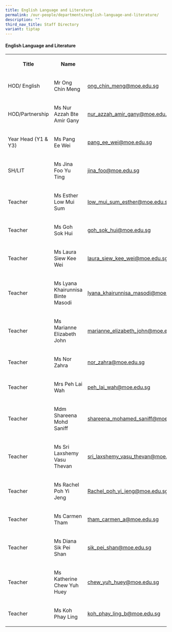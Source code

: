 ```yaml
---
title: English Language and Literature
permalink: /our-people/departments/english-language-and-literature/
description: ""
third_nav_title: Staff Directory
variant: tiptap
---
```

<h4>English Language and Literature</h4>
<table style="minWidth: 75px">
<colgroup>
<col>
<col>
<col>
</colgroup>
<tbody>
<tr>
<th rowspan="1" colspan="1">
<p>Title</p>
</th>
<th rowspan="1" colspan="1">
<p>Name</p>
</th>
<th rowspan="1" colspan="1">
<p></p>
</th>
</tr>
<tr>
<td rowspan="1" colspan="1">
<p>HOD/ English</p>
</td>
<td rowspan="1" colspan="1">
<p>Mr Ong Chin Meng</p>
</td>
<td rowspan="1" colspan="1">
<p><a href="mailto:ong_chin_meng@moe.edu.sg" rel="noopener noreferrer nofollow" target="_blank">ong_chin_meng@moe.edu.sg</a>
</p>
</td>
</tr>
<tr>
<td rowspan="1" colspan="1">
<p>HOD/Partnership</p>
</td>
<td rowspan="1" colspan="1">
<p>Ms Nur Azzah Bte Amir Gany</p>
</td>
<td rowspan="1" colspan="1">
<p><a href="mailto:nur_azzah_amir_gany@moe.edu.sg" rel="noopener noreferrer nofollow" target="_blank">nur_azzah_amir_gany@moe.edu.sg</a>
</p>
</td>
</tr>
<tr>
<td rowspan="1" colspan="1">
<p>Year Head (Y1 &amp; Y3)</p>
</td>
<td rowspan="1" colspan="1">
<p>Ms Pang Ee Wei</p>
</td>
<td rowspan="1" colspan="1">
<p><a href="mailto:pang_ee_wei@moe.edu.sg" rel="noopener noreferrer nofollow" target="_blank">pang_ee_wei@moe.edu.sg</a>
</p>
</td>
</tr>
<tr>
<td rowspan="1" colspan="1">
<p>SH/LIT</p>
</td>
<td rowspan="1" colspan="1">
<p>Ms Jina Foo Yu Ting</p>
</td>
<td rowspan="1" colspan="1">
<p><a href="mailto:jina_foo@moe.edu.sg" rel="noopener noreferrer nofollow" target="_blank">jina_foo@moe.edu.sg</a>
</p>
</td>
</tr>
<tr>
<td rowspan="1" colspan="1">
<p>Teacher</p>
</td>
<td rowspan="1" colspan="1">
<p>Ms Esther Low Mui Sum</p>
</td>
<td rowspan="1" colspan="1">
<p><a href="mailto:low_mui_sum_esther@moe.edu.sg" rel="noopener noreferrer nofollow" target="_blank">low_mui_sum_esther@moe.edu.sg</a>
</p>
</td>
</tr>
<tr>
<td rowspan="1" colspan="1">
<p>Teacher</p>
</td>
<td rowspan="1" colspan="1">
<p>Ms Goh Sok Hui</p>
</td>
<td rowspan="1" colspan="1">
<p><a href="mailto:goh_sok_hui@moe.edu.sg" rel="noopener noreferrer nofollow" target="_blank">goh_sok_hui@moe.edu.sg</a>
</p>
</td>
</tr>
<tr>
<td rowspan="1" colspan="1">
<p>Teacher</p>
</td>
<td rowspan="1" colspan="1">
<p>Ms Laura Siew Kee Wei</p>
</td>
<td rowspan="1" colspan="1">
<p><a href="mailto:laura_siew_kee_wei@moe.edu.sg" rel="noopener noreferrer nofollow" target="_blank">laura_siew_kee_wei@moe.edu.sg</a>
</p>
</td>
</tr>
<tr>
<td rowspan="1" colspan="1">
<p>Teacher</p>
</td>
<td rowspan="1" colspan="1">
<p>Ms Lyana Khairunnisa Binte Masodi</p>
</td>
<td rowspan="1" colspan="1">
<p><a href="mailto:lyana_khairunnisa_masodi@moe.edu.sg" rel="noopener noreferrer nofollow" target="_blank">lyana_khairunnisa_masodi@moe.edu.sg</a>
</p>
</td>
</tr>
<tr>
<td rowspan="1" colspan="1">
<p>Teacher</p>
</td>
<td rowspan="1" colspan="1">
<p>Ms Marianne Elizabeth John</p>
</td>
<td rowspan="1" colspan="1">
<p><a href="mailto:marianne_elizabeth_john@moe.edu.sg" rel="noopener noreferrer nofollow" target="_blank">marianne_elizabeth_john@moe.edu.sg</a>
</p>
</td>
</tr>
<tr>
<td rowspan="1" colspan="1">
<p>Teacher</p>
</td>
<td rowspan="1" colspan="1">
<p>Ms Nor Zahra</p>
</td>
<td rowspan="1" colspan="1">
<p><a href="mailto:nor_zahra@moe.edu.sg" rel="noopener noreferrer nofollow" target="_blank">nor_zahra@moe.edu.sg</a>
</p>
</td>
</tr>
<tr>
<td rowspan="1" colspan="1">
<p>Teacher</p>
</td>
<td rowspan="1" colspan="1">
<p>Mrs Peh Lai Wah</p>
</td>
<td rowspan="1" colspan="1">
<p><a href="mailto:peh_lai_wah@moe.edu.sg" rel="noopener noreferrer nofollow" target="_blank">peh_lai_wah@moe.edu.sg</a>
</p>
</td>
</tr>
<tr>
<td rowspan="1" colspan="1">
<p>Teacher</p>
</td>
<td rowspan="1" colspan="1">
<p>Mdm Shareena Mohd Saniff</p>
</td>
<td rowspan="1" colspan="1">
<p><a href="mailto:shareena_mohamed_saniff@moe.edu.sg" rel="noopener noreferrer nofollow" target="_blank">shareena_mohamed_saniff@moe.edu.sg</a>
</p>
</td>
</tr>
<tr>
<td rowspan="1" colspan="1">
<p>Teacher</p>
</td>
<td rowspan="1" colspan="1">
<p>Ms Sri Laxshemy Vasu Thevan</p>
</td>
<td rowspan="1" colspan="1">
<p><a href="mailto:sri_laxshemy_vasu_thevan@moe.edu.sg" rel="noopener noreferrer nofollow" target="_blank">sri_laxshemy_vasu_thevan@moe.edu.sg</a>
</p>
</td>
</tr>
<tr>
<td rowspan="1" colspan="1">
<p>Teacher</p>
</td>
<td rowspan="1" colspan="1">
<p>Ms Rachel Poh Yi Jeng</p>
</td>
<td rowspan="1" colspan="1">
<p><a href="mailto:Rachel_poh_yi_jeng@moe.edu.sg" rel="noopener noreferrer nofollow" target="_blank">Rachel_poh_yi_jeng@moe.edu.sg</a>
</p>
</td>
</tr>
<tr>
<td rowspan="1" colspan="1">
<p>Teacher</p>
</td>
<td rowspan="1" colspan="1">
<p>Ms Carmen Tham</p>
</td>
<td rowspan="1" colspan="1">
<p><a href="mailto:tham_carmen_a@moe.edu.sg" rel="noopener noreferrer nofollow" target="_blank">tham_carmen_a@moe.edu.sg</a>
</p>
</td>
</tr>
<tr>
<td rowspan="1" colspan="1">
<p>Teacher</p>
</td>
<td rowspan="1" colspan="1">
<p>Ms Diana Sik Pei Shan</p>
</td>
<td rowspan="1" colspan="1">
<p><a href="mailto:sik_pei_shan@moe.edu.sg" rel="noopener noreferrer nofollow" target="_blank">sik_pei_shan@moe.edu.sg</a>
</p>
</td>
</tr>
<tr>
<td rowspan="1" colspan="1">
<p>Teacher</p>
</td>
<td rowspan="1" colspan="1">
<p>Ms Katherine Chew Yuh Huey</p>
</td>
<td rowspan="1" colspan="1">
<p><a href="mailto:chew_yuh_huey@moe.edu.sg" rel="noopener noreferrer nofollow" target="_blank">chew_yuh_huey@moe.edu.sg</a>
</p>
</td>
</tr>
<tr>
<td rowspan="1" colspan="1">
<p>Teacher</p>
</td>
<td rowspan="1" colspan="1">
<p>Ms Koh Phay Ling</p>
</td>
<td rowspan="1" colspan="1">
<p><a href="mailto:koh_phay_ling_b@moe.edu.sg" rel="noopener noreferrer nofollow" target="_blank">koh_phay_ling_b@moe.edu.sg</a>
</p>
</td>
</tr>
</tbody>
</table>
<p></p>